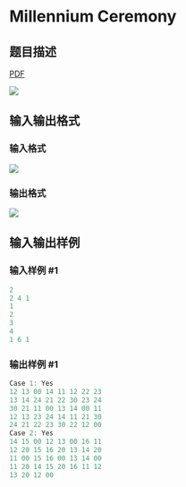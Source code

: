 # Millennium Ceremony

## 题目描述

[problemUrl]: https://uva.onlinejudge.org/index.php?option=com_onlinejudge&Itemid=8&category=18&page=show_problem&problem=1571

[PDF](https://uva.onlinejudge.org/external/106/p10630.pdf)

![](https://cdn.luogu.com.cn/upload/vjudge_pic/UVA10630/a67632819657295ed1f94cb232c474e6528282a6.png)

## 输入输出格式

### 输入格式

![](https://cdn.luogu.com.cn/upload/vjudge_pic/UVA10630/9af664c5c9adc141d3e58b17ad689cce0465155f.png)

### 输出格式

![](https://cdn.luogu.com.cn/upload/vjudge_pic/UVA10630/1393692c80cc68af75ce764b19e195434ceabca3.png)

## 输入输出样例

### 输入样例 #1

```cpp
2
2 4 1
1
2
3
4
1 6 1
```


### 输出样例 #1

```cpp
Case 1: Yes
12 13 00 14 11 12 22 23
13 14 24 21 22 30 23 24
30 21 11 00 13 14 00 11
12 13 23 24 14 11 21 30
24 21 22 23 30 22 12 00
Case 2: Yes
14 15 00 12 13 00 16 11
12 20 15 16 20 13 14 20
11 00 15 16 00 13 14 00
11 20 14 15 20 16 11 12
13 20 12 00
```


